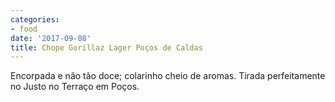 ```yaml
---
categories:
- food
date: '2017-09-08'
title: Chope Gorillaz Lager Poços de Caldas
---
```


Encorpada e não tão doce; colarinho cheio de aromas. Tirada perfeitamente no Justo no Terraço em Poços.